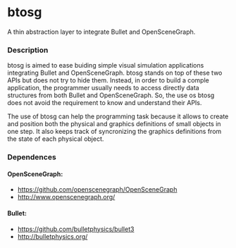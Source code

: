 # btosg
A thin abstraction layer to integrate Bullet and OpenSceneGraph.

### Description
btosg is aimed to ease buiding simple visual simulation applications integrating Bullet and OpenSceneGraph.
btosg stands on top of these two APIs but does not try to hide them. Instead, in order to build a comple application, the programmer usually needs to access directly data structures from both Bullet and OpenSceneGraph. So, the use os btosg does not avoid the requirement to know and understand their APIs.

The use of btosg can help the programming task because it allows to create and position both the physical and graphics definitions of small objects in one step. It also keeps track of syncronizing the graphics definitions from the state of each physical object.

### Dependences
#### OpenSceneGraph: 
* https://github.com/openscenegraph/OpenSceneGraph 
* http://www.openscenegraph.org/
#### Bullet:
* https://github.com/bulletphysics/bullet3 
* http://bulletphysics.org/
